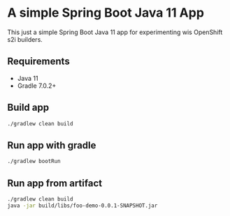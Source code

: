 # A simple Spring Boot Java 11 App

This just a simple Spring Boot Java 11 app for experimenting wis OpenShift s2i builders.

## Requirements

* Java 11
* Gradle 7.0.2+

## Build app

```bash
./gradlew clean build
```

## Run app with gradle

```bash
./gradlew bootRun
```

## Run app from artifact

```bash
./gradlew clean build
java -jar build/libs/foo-demo-0.0.1-SNAPSHOT.jar
```

